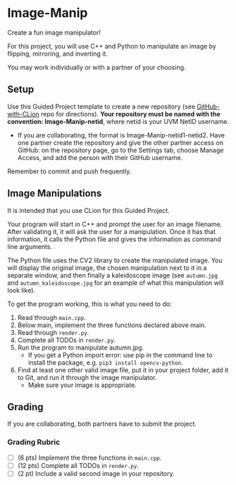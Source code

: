 # Image-Manip

Create a fun image manipulator!

For this project, you will use C++ and Python to manipulate an image by flipping, mirroring, and inverting it.

You may work individually or with a partner of your choosing.

## Setup

Use this Guided Project template to create a new repository (see [GitHub-with-CLion](https://github.com/uvmcs2300f2023/GitHub-with-CLion) repo for directions).
**Your repository must be named with the convention: Image-Manip-netid**, where netid is your UVM NetID username.
* If you are collaborating, the format is Image-Manip-netid1-netid2. Have one partner create the repository and give the other partner access on GitHub: on the repository page, go to the Settings tab, choose Manage Access, and add the person with their GitHub username.

Remember to commit and push frequently.

## Image Manipulations

It is intended that you use CLion for this Guided Project.

Your program will start in C++ and prompt the user for an image filename. After validating it, it will ask the user for a manipulation. Once it has that information, it calls the Python file and gives the information as command line arguments.

The Python file uses the CV2 library to create the manipulated image. You will display the original image, the chosen manipulation next to it in a separate window, and then finally a kaleidoscope image (see `autumn.jpg` and `autumn_kaleidoscope.jpg` for an example of what this manipulation will look like).

To get the program working, this is what you need to do:
1. Read through `main.cpp`.
1. Below main, implement the three functions declared above main.
1. Read through `render.py`.
1. Complete all TODOs in `render.py`.
1. Run the program to manipulate autumn.jpg.
    * If you get a Python import error: use pip in the command line to install the package, e.g. `pip3 install opencv-python`.
1. Find at least one other valid image file, put it in your project folder, add it to Git, and run it through the image manipulator.
    * Make sure your image is appropriate.

## Grading

If you are collaborating, both partners have to submit the project.

### Grading Rubric
- [ ] (6 pts) Implement the three functions in `main.cpp`.
- [ ] (12 pts) Complete all TODOs in `render.py`.
- [ ] (2 pt) Include a valid second image in your repository.
